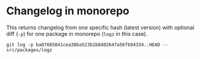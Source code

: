 # Changelog in monorepo

This returns changelog from one specific hash (latest version) with optional diff (`-p`) for one package in monorepo (`logz` in this case).

```
git log -p ba07665841cea30ba523b1b8402647a56fb94334..HEAD -- src/packages/logz
```
